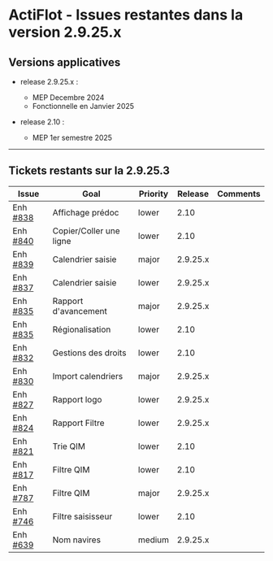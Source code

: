 # ActiFlot - Issues restantes dans la version 2.9.25.x

## Versions applicatives 

- release 2.9.25.x :
  - MEP Decembre 2024
  - Fonctionnelle en Janvier 2025

- release 2.10 :
    - MEP 1er semestre 2025

--- 

## Tickets restants sur la 2.9.25.3

| **Issue**                                                                         | **Goal**                | **Priority** | **Release** | **Comments** | 
|-----------------------------------------------------------------------------------|-------------------------|--------------|-------------|--------------|
| Enh [#838](https://gitlab.ifremer.fr/sih-public/sumaris/sumaris-app/-/issues/838) | Affichage prédoc        | lower        | 2.10        |              |
| Enh [#840](https://gitlab.ifremer.fr/sih-public/sumaris/sumaris-app/-/issues/840) | Copier/Coller une ligne | lower        | 2.10        |              |
| Enh [#839](https://gitlab.ifremer.fr/sih-public/sumaris/sumaris-app/-/issues/839) | Calendrier saisie       | major        | 2.9.25.x    |              | 
| Enh [#837](https://gitlab.ifremer.fr/sih-public/sumaris/sumaris-app/-/issues/837) | Calendrier saisie       | lower        | 2.9.25.x    |              |
| Enh [#835](https://gitlab.ifremer.fr/sih-public/sumaris/sumaris-app/-/issues/835) | Rapport d'avancement    | major        | 2.9.25.x    |              |
| Enh [#835](https://gitlab.ifremer.fr/sih-public/sumaris/sumaris-app/-/issues/836) | Régionalisation         | lower        | 2.10        |              |
| Enh [#832](https://gitlab.ifremer.fr/sih-public/sumaris/sumaris-app/-/issues/836) | Gestions des droits     | lower        | 2.10        |              |
| Enh [#830](https://gitlab.ifremer.fr/sih-public/sumaris/sumaris-app/-/issues/830) | Import calendriers      | major        | 2.9.25.x    |              |
| Enh [#827](https://gitlab.ifremer.fr/sih-public/sumaris/sumaris-app/-/issues/827) | Rapport logo            | lower        | 2.9.25.x    |              |
| Enh [#824](https://gitlab.ifremer.fr/sih-public/sumaris/sumaris-app/-/issues/824) | Rapport Filtre          | lower        | 2.9.25.x    |              |
| Enh [#821](https://gitlab.ifremer.fr/sih-public/sumaris/sumaris-app/-/issues/821) | Trie QIM                | lower        | 2.10        |              |         
| Enh [#817](https://gitlab.ifremer.fr/sih-public/sumaris/sumaris-app/-/issues/817) | Filtre QIM              | lower        | 2.10        |              |         
| Enh [#787](https://gitlab.ifremer.fr/sih-public/sumaris/sumaris-app/-/issues/787) | Filtre QIM              | major        | 2.9.25.x    |              |         
| Enh [#746](https://gitlab.ifremer.fr/sih-public/sumaris/sumaris-app/-/issues/746) | Filtre saisisseur       | lower        | 2.10        |              |         
| Enh [#639](https://gitlab.ifremer.fr/sih-public/sumaris/sumaris-app/-/issues/639) | Nom navires             | medium       | 2.9.25.x         |              |         
